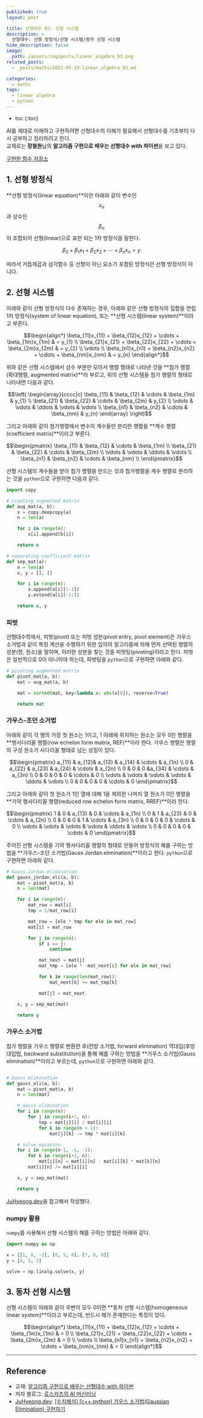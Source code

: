 ```yaml
---
published: true
layout: post

title: 선형대수 03. 선형 시스템
description: >
  선형대수: 선형 방정식/선형 시스템/동차 선형 시스템
hide_description: false
image: 
  path: /assets/img/posts/linear_algebra_03.png
related_posts:
  - _posts/maths/2022-05-19-linear_algebra_02.md

categories:
  - maths
tags:
  - linear algebra
  - python
---
```


* toc
{:toc}

AI를 제대로 이해하고 구현하려면 선형대수의 이해가 필요해서 선형대수를 기초부터 다시 공부하고 정리하려고 한다.  
교재로는 **장철원**님의 **알고리즘 구현으로 배우는 선형대수 with 파이썬**을 보고 있다.  

[구현한 함수 저장소](https://github.com/djccnt15/maths)

## 1. 선형 방정식

**선형 방정식(linear equation)**이란 아래와 같이 변수인 $$x_{n}$$과 상수인 $$\beta_{n}$$이 조합되어 선형(linear)으로 표현 되는 1차 방정식을 말한다.  

$$\beta_{0} + \beta_{1}x_{1} + \beta_{2}x_{2} + \cdots + \beta_{n}x_{n} = y$$

따라서 거듭제곱과 삼각함수 등 선형이 아닌 요소가 포함된 방정식은 선형 방정식이 아니다.  

## 2. 선형 시스템

아래와 같이 선형 방정식이 다수 존재하는 경우, 아래와 같은 선형 방정식의 집합을 연립 1차 방정식(system of linear equation), 또는 **선형 시스템(linear system)**이라고 부른다.  

$$\begin{align*}
\beta_{11}x_{11} + \beta_{12}x_{12} + \cdots + \beta_{1m}x_{1m} & = y_{1} \\
\beta_{21}x_{21} + \beta_{22}x_{22} + \cdots + \beta_{2m}x_{2m} & = y_{2} \\
\vdots \\
\beta_{n1}x_{n1} + \beta_{n2}x_{n2} + \cdots + \beta_{nm}x_{nm} & = y_{n}
\end{align*}$$

위와 같은 선형 시스템에서 상수 부분만 모아서 행렬 형태로 나타낸 것을 **첨가 행렬(확대행렬, augmented matrix)**라 부르고, 위의 선형 시스템을 첨가 행렬의 형태로 나타내면 다음과 같다.  

$$\left( \begin{array}{cccc|c}
\beta_{11} & \beta_{12} & \cdots & \beta_{1m} & y_{1} \\
\beta_{21} & \beta_{22} & \cdots & \beta_{2m} & y_{2} \\
\vdots & \vdots & \ddots & \vdots & \vdots \\
\beta_{n1} & \beta_{n2} & \cdots & \beta_{nm} & y_{n}
\end{array} \right)$$

그리고 아래와 같이 첨가행렬에서 변수의 계수들만 분리한 행렬을 **계수 행렬(coefficient matrix)**이라고 부른다.  

$$\begin{pmatrix}
\beta_{11} & \beta_{12} & \cdots & \beta_{1m} \\
\beta_{21} & \beta_{22} & \cdots & \beta_{2m} \\
\vdots & \vdots & \ddots & \vdots \\
\beta_{n1} & \beta_{n2} & \cdots & \beta_{nm} \\
\end{pmatrix}$$

선형 시스템의 계수들을 받아 첨가 행렬을 만드는 것과 첨가행렬을 계수 행렬로 분리하는 것을 `python`으로 구현하면 다음과 같다.  

```python
import copy

# creating augmented matrix
def aug_mat(a, b):
    x = copy.deepcopy(a)
    n = len(a)

    for i in range(n):
        x[i].append(b[i])

    return x

# separating coefficient matrix
def sep_mat(a):
    n = len(a)
    x, y = [], []

    for i in range(n):
        x.append(a[i][:-1])
        y.extend(a[i][-1:])

    return x, y
```

### 피벗

선형대수학에서, 피벗(pivot) 또는 피벗 성분(pivot entry, pivot element)은 가우스 소거법과 같이 특정 계산을 수행하기 위한 임의의 알고리즘에 의해 먼저 선택된 행렬의 성분(항, 원소)을 말하며, 이러한 성분을 찾는 것을 피벗팅(pivoting)이라고 한다. 피벗은 일반적으로 0이 아니어야 하는데, 피벗팅을 `python`으로 구현하면 아래와 같다.  

```python
# pivoting augmented matrix
def pivot_mat(a, b):
    mat = aug_mat(a, b)

    mat = sorted(mat, key=lambda x: abs(x[0]), reverse=True)

    return mat
```

### 가우스-조던 소거법

아래와 같이 각 행의 가장 첫 원소는 1이고, 1 아래에 위치하는 원소는 모두 0인 행렬을 **행사다리꼴 행렬(row echelon form matrix, REF)**이라 한다. 가우스 행렬은 행렬의 구성 원소가 사다리꼴 형태로 남는 성질이 있다.  

$$\begin{pmatrix}
a_{11} & a_{12}& a_{13} & a_{14} & \cdots & a_{1n} \\
0 & a_{22} & a_{23} & a_{24} & \cdots & a_{2n} \\
0 & 0 & 0 &a_{34} & \cdots & a_{3n} \\
0 & 0 & 0 & 0 & \cdots & 0 \\
\vdots & \vdots & \vdots & \vdots & \ddots & \vdots \\
0 & 0 & 0 & 0 & \cdots & 0
\end{pmatrix}$$

그리고 아래와 같이 첫 원소가 1인 열에 대해 1을 제외한 나머지 열 원소가 0인 행렬을 **기약 행사다리꼴 행렬(reduced row echelon form matrix, RREF)**이라 한다.  

$$\begin{pmatrix}
1 & 0 & a_{13} & 0 & \cdots & a_{1n} \\
0 & 1 & a_{23} & 0 & \cdots & a_{2n} \\
0 & 0 & 0 & 1 & \cdots & a_{3n} \\
0 & 0 & 0 & 0 & \cdots & 0 \\
\vdots & \vdots & \vdots & \vdots & \ddots & \vdots \\
0 & 0 & 0 & 0 & \cdots & 0
\end{pmatrix}$$

주어진 선형 시스템을 기약 행사다리꼴 행렬의 형태로 만들어 방정식의 해를 구하는 방법을 **가우스-조던 소거법(Gauss Jordan elimination)**이라고 한다. `python`으로 구현하면 아래와 같다.  

```python
# Gauss-Jordan elimination
def gauss_jordan_eli(a, b):
    mat = pivot_mat(a, b)
    n = len(mat)

    for i in range(n):
        mat_row = mat[i]
        tmp = 1/mat_row[i]

        mat_row = [ele * tmp for ele in mat_row]
        mat[i] = mat_row

        for j in range(n):
            if i == j:
                continue

            mat_next = mat[j]
            mat_tmp = [ele * -mat_next[i] for ele in mat_row]

            for k in range(len(mat_row)):
                mat_next[k] += mat_tmp[k]

            mat[j] = mat_next

    x, y = sep_mat(mat)

    return y
```

### 가우스 소거법

첨가 행렬을 가우스 행렬로 변환한 후(전방 소거법, forward elimination) 역대입(후방 대입법, backward substitution)을 통해 해를 구하는 방법을 **가우스 소거법(Gauss elimination)**이라고 부르는데, `python`으로 구현하면 아래와 같다.  

```python

# Gauss elimination
def gauss_eli(a, b):
    mat = pivot_mat(a, b)
    n = len(mat)

    # gauss elimination
    for i in range(n):
        for j in range(i+1, n):
            tmp = mat[j][i] / mat[i][i]
            for k in range(n + 1):
                mat[j][k] -= tmp * mat[i][k]

    # solve equation
    for i in range(n-1, -1, -1):
        for k in range(i+1, n):
            mat[i][n] = mat[i][n] - mat[i][k] * mat[k][n]
        mat[i][n] /= mat[i][i]

    x, y = sep_mat(mat)

    return y
```
[JuHyeong.dev](https://dkswnkk.tistory.com/67)을 참고해서 작성했다.  

### numpy 활용

`numpy`를 사용해서 선형 시스템의 해를 구하는 방법은 아래와 같다.  

```python
import numpy as np

x = [[1, 0, -2], [0, 5, 6], [7, 8, 0]]
y = [4, 5, 3]

solve = np.linalg.solve(x, y)
```

## 3. 동차 선형 시스템

선형 시스템이 아래와 같이 우변이 모두 0이면 **동차 선형 시스템(homogeneous linear system)**이라고 부르는데, 반드시 해가 존재한다는 특징이 있다.  

$$\begin{align*}
\beta_{11}x_{11} + \beta_{12}x_{12} + \cdots + \beta_{1m}x_{1m} & = 0 \\
\beta_{21}x_{21} + \beta_{22}x_{22} + \cdots + \beta_{2m}x_{2m} & = 0 \\
\vdots \\
\beta_{n1}x_{n1} + \beta_{n2}x_{n2} + \cdots + \beta_{nm}x_{nm} & = 0
\end{align*}$$

---
## Reference
- 교재: [알고리즘 구현으로 배우는 선형대수 with 파이썬](http://www.kyobobook.co.kr/product/detailViewKor.laf?mallGb=KOR&ejkGb=KOR&barcode=9791165921125)
- 저자 블로그: [로스카츠의 AI 머신러닝](https://losskatsu.github.io/)
- [JuHyeong.dev](https://dkswnkk.tistory.com/): [[수치해석] [c++,python] 가우스 소거법(Gaussian Elimination) 구현하기](https://dkswnkk.tistory.com/67)
